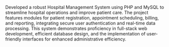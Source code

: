 Developed a robust Hospital Management System using PHP and MySQL to streamline hospital operations and improve patient care. The project features modules for patient registration, appointment scheduling, billing, and reporting, integrating secure user authentication and real-time data processing. This system demonstrates proficiency in full-stack web development, efficient database design, and the implementation of user-friendly interfaces for enhanced administrative efficiency.






